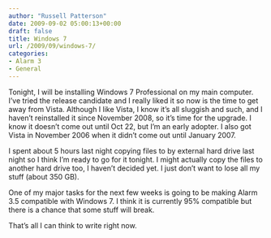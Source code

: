 ```yaml
---
author: "Russell Patterson"
date: 2009-09-02 05:00:13+00:00
draft: false
title: Windows 7
url: /2009/09/windows-7/
categories:
- Alarm 3
- General
---
```


Tonight, I will be installing Windows 7 Professional on my main computer. I’ve tried the release candidate and I really liked it so now is the time to get away from Vista. Although I like Vista, I know it’s all sluggish and such, and I haven’t reinstalled it since November 2008, so it’s time for the upgrade. I know it doesn’t come out until Oct 22, but I’m an early adopter. I also got Vista in November 2006 when it didn’t come out until January 2007.

I spent about 5 hours last night copying files to by external hard drive last night so I think I’m ready to go for it tonight. I might actually copy the files to another hard drive too, I haven’t decided yet. I just don’t want to lose all my stuff (about 350 GB).

One of my major tasks for the next few weeks is going to be making Alarm 3.5 compatible with Windows 7. I think it is currently 95% compatible but there is a chance that some stuff will break.

That’s all I can think to write right now.
